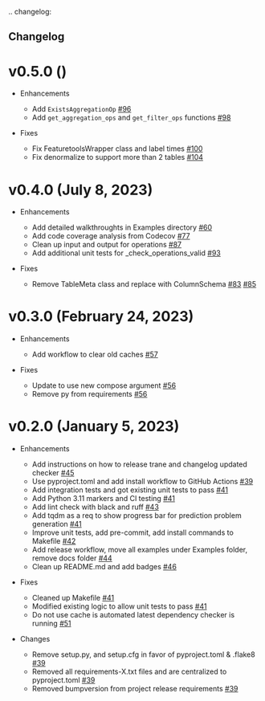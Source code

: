 .. changelog:

Changelog
---------

v0.5.0 ()
=====================
* Enhancements
    * Add ``ExistsAggregationOp`` [#96][#96]
    * Add `get_aggregation_ops` and `get_filter_ops` functions [#98][#98]
* Fixes
    * Fix FeaturetoolsWrapper class and label times [#100][#100]
    * Fix denormalize to support more than 2 tables [#104][#104]

    [#96]: <https://github.com/trane-dev/Trane/pull/96>
    [#98]: <https://github.com/trane-dev/Trane/pull/98>
    [#100]: <https://github.com/trane-dev/Trane/pull/100>
    [#104]: <https://github.com/trane-dev/Trane/pull/104>

v0.4.0 (July 8, 2023)
=====================
* Enhancements
    * Add detailed walkthroughts in Examples directory [#60][#60]
    * Add code coverage analysis from Codecov [#77][#77]
    * Clean up input and output for operations [#87][#87]
    * Add additional unit tests for _check_operations_valid [#93][#93]
* Fixes
    * Remove TableMeta class and replace with ColumnSchema [#83][#83] [#85][#85]

    [#60]: <https://github.com/HDI-Project/Trane/pull/60>
    [#77]: <https://github.com/HDI-Project/Trane/pull/77>
    [#83]: <https://github.com/HDI-Project/Trane/pull/83>
    [#85]: <https://github.com/HDI-Project/Trane/pull/85>
    [#87]: <https://github.com/HDI-Project/Trane/pull/87>
    [#93]: <https://github.com/HDI-Project/Trane/pull/93>

v0.3.0 (February 24, 2023)
==========================

* Enhancements
    * Add workflow to clear old caches [#57][#57]
* Fixes
    * Update to use new compose argument [#56][#56]
    * Remove py from requirements [#56][#56]

    [#56]: <https://github.com/HDI-Project/Trane/pull/56>
    [#57]: <https://github.com/HDI-Project/Trane/pull/57>
    [#58]: <https://github.com/HDI-Project/Trane/pull/58>

v0.2.0 (January 5, 2023)
========================

* Enhancements
    * Add instructions on how to release trane and changelog updated checker [#45][#45]
    * Use pyproject.toml and add install workflow to GitHub Actions [#39][#39]
    * Add integration tests and got existing unit tests to pass [#41][#41]
    * Add Python 3.11 markers and CI testing [#41][#41]
    * Add lint check with black and ruff [#43][#43]
    * Add tqdm as a req to show progress bar for prediction problem generation [#41][#41]
    * Improve unit tests, add pre-commit, add install commands to Makefile [#42][#42]
    * Add release workflow, move all examples under Examples folder, remove docs folder [#44][#44]
    * Clean up README.md and add badges [#46][#46]
* Fixes
    * Cleaned up Makefile [#41][#41]
    * Modified existing logic to allow unit tests to pass [#41][#41]
    * Do not use cache is automated latest dependency checker is running [#51][#51]
* Changes
    * Remove setup.py, and setup.cfg in favor of pyproject.toml & .flake8 [#39][#39]
    * Removed all requirements-X.txt files and are centralized to pyproject.toml [#39][#39]
    * Removed bumpversion from project release requirements [#39][#39]

    [#39]: <https://github.com/HDI-Project/Trane/pull/39>
    [#41]: <https://github.com/HDI-Project/Trane/pull/41>
    [#42]: <https://github.com/HDI-Project/Trane/pull/42>
    [#43]: <https://github.com/HDI-Project/Trane/pull/43>
    [#44]: <https://github.com/HDI-Project/Trane/pull/44>
    [#45]: <https://github.com/HDI-Project/Trane/pull/45>
    [#46]: <https://github.com/HDI-Project/Trane/pull/46>
    [#51]: <https://github.com/HDI-Project/Trane/pull/51>
    [#52]: <https://github.com/HDI-Project/Trane/pull/52>
